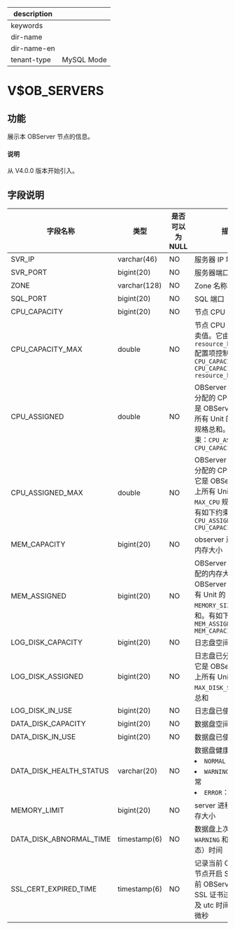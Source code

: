 |description||
|---|---|
|keywords||
|dir-name||
|dir-name-en||
|tenant-type|MySQL Mode|

# V$OB_SERVERS

## 功能

展示本 OBServer 节点的信息。

<main id="notice" type='explain'>
  <h4>说明</h4>
  <p>从 V4.0.0 版本开始引入。</p>
</main>

## 字段说明

|          字段名称           |      类型      | 是否可以为 NULL |              描述              |
|-------------------------|--------------|------------|--------------------------------------------------------------|
| SVR_IP                  | varchar(46)  | NO         | 服务器 IP 地址                    |
| SVR_PORT                | bigint(20)   | NO         | 服务器端口号                       |
| ZONE                    | varchar(128) | NO         | Zone 名称                      |
| SQL_PORT                | bigint(20)   | NO         | SQL 端口                       |
| CPU_CAPACITY            | bigint(20)   | NO         | 节点 CPU 总容量       |
| CPU_CAPACITY_MAX        | double       | NO         | 节点 CPU 总容量的超卖值。它由 `resource_hard_limit` 配置项控制： `CPU_CAPACITY_MAX =  CPU_CAPACITY * resource_hard_limit`                                                                   |
| CPU_ASSIGNED            | double       | NO         | OBServer 节点已经分配的 CPU 数量，它是 OBServer 节点上所有 Unit 的 `MIN_CPU` 规格总和。有如下约束：`CPU_ASSIGNED <= CPU_CAPACITY`                |
| CPU_ASSIGNED_MAX        | double       | NO         | OBServer 节点已经分配的 CPU 上界值，它是 OBServer 节点上所有 Unit 的 `MAX_CPU` 规格总和。有如下约束：`CPU_ASSIGNED_MAX <= CPU_CAPACITY_MAX`       |
| MEM_CAPACITY            | bigint(20)   | NO         | observer 进程可用的内存大小           |
| MEM_ASSIGNED            | bigint(20)   | NO         | OBServer 节点已分配的内存大小，它是 OBServer 节点上所有 Unit 的 `MEMORY_SIZE` 规格总和。有如下约束：`MEM_ASSIGNED <= MEM_CAPACITY`                 |
| LOG_DISK_CAPACITY      | bigint(20)   | NO         | 日志盘空间总大小                     |
| LOG_DISK_ASSIGNED      | bigint(20)   | NO         | 日志盘已分配大小，它是 OBServer 节点上所有 Unit 的 `MAX_DISK_SIZE` 规格总和        |
| LOG_DISK_IN_USE      | bigint(20)   | NO         | 日志盘已使用大小                                                                             |
| DATA_DISK_CAPACITY      | bigint(20)   | NO         | 数据盘空间总大小                     |
| DATA_DISK_IN_USE        | bigint(20)   | NO         | 数据盘已使用大小                     |
| DATA_DISK_HEALTH_STATUS | varchar(20)  | NO         | 数据盘健康状态 <li> `NORMAL`：正常状态   <li> `WARNING`：存在异常   <li> `ERROR`：存在错误    |
| MEMORY_LIMIT | bigint(20)  | NO         | server 进程可用的内存大小    |
| DATA_DISK_ABNORMAL_TIME | timestamp(6) | NO         | 数据盘上次异常（ `WARNING` 和 `ERROR` 状态）时间                                                                              |
| SSL_CERT_EXPIRED_TIME   | timestamp(6) | NO |记录当前 OBServer 节点开启 SSL 时，当前 OBServer 使用的 SSL 证书过期时间以及 utc 时间，单位为微秒 |
